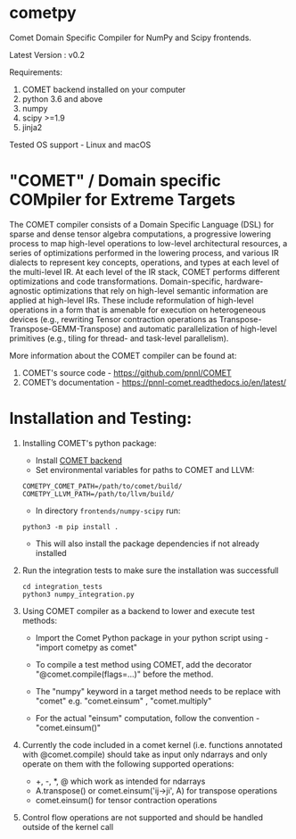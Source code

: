 
# cometpy

Comet Domain Specific Compiler for NumPy and Scipy frontends.

Latest Version : v0.2

Requirements:
1. COMET backend installed on your computer
2. python 3.6 and above
3. numpy
4. scipy >=1.9
5. jinja2


Tested OS support - Linux and macOS

# "COMET" / Domain specific COMpiler for Extreme Targets

The COMET compiler consists of a Domain Specific Language (DSL) for sparse and dense tensor algebra computations, a progressive lowering process to map high-level operations to low-level architectural resources, a series of optimizations performed in the lowering process, and various IR dialects to represent key concepts, operations, and types at each level of the multi-level IR. At each level of the IR stack, COMET performs different optimizations and code transformations. Domain-specific, hardware- agnostic optimizations that rely on high-level semantic information are applied at high-level IRs. These include reformulation of high-level operations in a form that is amenable for execution on heterogeneous devices (e.g., rewriting Tensor contraction operations as Transpose-Transpose-GEMM-Transpose) and automatic parallelization of high-level primitives (e.g., tiling for thread- and task-level parallelism).

More information about the COMET compiler can be found at: 
1. COMET's source code - https://github.com/pnnl/COMET
2. COMET’s documentation - https://pnnl-comet.readthedocs.io/en/latest/


# Installation and Testing:

1. Installing COMET's python package:
    * Install [COMET backend](../../README.md)
    * Set environmental variables for paths to COMET and LLVM:
    ```
    COMETPY_COMET_PATH=/path/to/comet/build/
    COMETPY_LLVM_PATH=/path/to/llvm/build/
    ```
    * In directory `frontends/numpy-scipy` run:
    ```
    python3 -m pip install .
    ```
    * This will also install the package dependencies if not already installed

2. Run the integration tests to make sure the installation was successfull
    ```
    cd integration_tests
    python3 numpy_integration.py
    ```

3. Using COMET compiler as a backend to lower and execute test methods:
    -   Import the Comet Python package in your python script using - "import cometpy as comet"
    -   To compile a test method using COMET, add the decorator "@comet.compile(flags=...)"
        before the method.
    -   The "numpy" keyword in a target method needs to be replace with "comet"
        e.g. "comet.einsum" , "comet.multiply"

    -   For the actual "einsum" computation, follow the convention - "comet.einsum()"
    

4. Currently the code included in a comet kernel (i.e. functions annotated with @comet.compile) should take as input only ndarrays and only operate on them with the following supported operations: 
    - +, -, *, @ which work as intended for ndarrays
    - A.transpose()  or comet.einsum('ij->ji', A) for transpose operations
    - comet.einsum() for tensor contraction operations

5. Control flow operations are not supported and should be handled outside of the kernel call